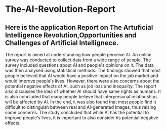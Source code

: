 # The-AI-Revolution-Report
## Here is the application Report on The Artuficial Intelligence Revolution,Opportunities and Challenges of Artificial Intellignece.
The report is aimed at understanding how people perceive AI. An online survey 
was conducted to collect data from a wide range of people. The survey included 
questions about AI and people's opinions on it. The data was then analysed 
using statistical methods. 
The findings showed that most people believed that AI would have a positive 
impact on the job market and would improve people's lives. However, there 
were also concerns about the potential negative effects of AI, such as job loss 
and inequality. The report also discusses the idea of whether AI should have 
same rights as humans. 
It is also concluded that many people believe that interpersonal relationships 
will be affected by AI. 
In the end, it was also found that most people find it difficult to distinguish 
between real and AI-generated images, thus raising some concerns. 
The study concluded that while AI has the potential to improve people's lives, it 
is important to also consider its potential negative effects. 


